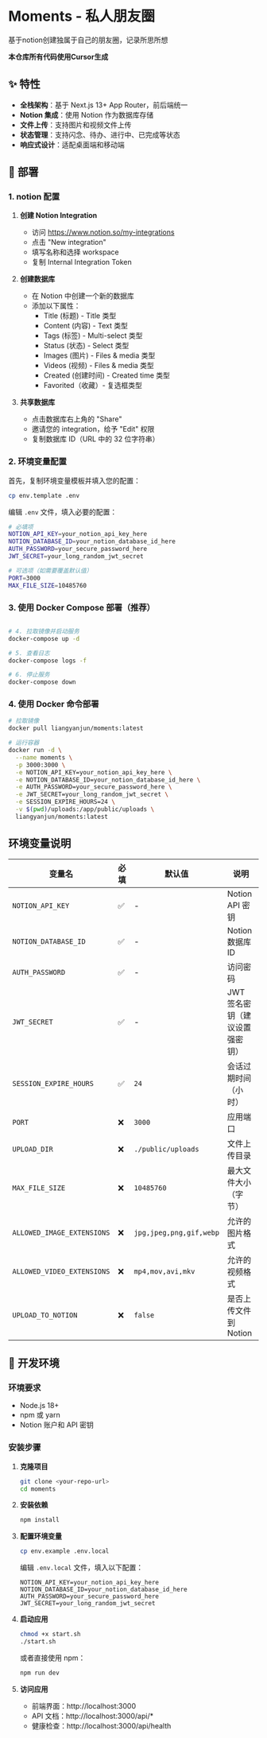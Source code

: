 # Moments - 私人朋友圈
基于notion创建独属于自己的朋友圈，记录所思所想

**本仓库所有代码使用Cursor生成**

## ✨ 特性

- **全栈架构**：基于 Next.js 13+ App Router，前后端统一
- **Notion 集成**：使用 Notion 作为数据库存储
- **文件上传**：支持图片和视频文件上传
- **状态管理**：支持闪念、待办、进行中、已完成等状态
- **响应式设计**：适配桌面端和移动端

## 🚢 部署
### 1. notion 配置

1. **创建 Notion Integration**
   - 访问 https://www.notion.so/my-integrations
   - 点击 "New integration"
   - 填写名称和选择 workspace
   - 复制 Internal Integration Token

2. **创建数据库**
   - 在 Notion 中创建一个新的数据库
   - 添加以下属性：
     - Title (标题) - Title 类型
     - Content (内容) - Text 类型  
     - Tags (标签) - Multi-select 类型
     - Status (状态) - Select 类型
     - Images (图片) - Files & media 类型
     - Videos (视频) - Files & media 类型
     - Created (创建时间) - Created time 类型
     - Favorited（收藏）- 复选框类型

3. **共享数据库**
   - 点击数据库右上角的 "Share"
   - 邀请您的 integration，给予 "Edit" 权限
   - 复制数据库 ID（URL 中的 32 位字符串）


### 2. 环境变量配置

首先，复制环境变量模板并填入您的配置：

```bash
cp env.template .env
```

编辑 `.env` 文件，填入必要的配置：

```bash
# 必填项
NOTION_API_KEY=your_notion_api_key_here
NOTION_DATABASE_ID=your_notion_database_id_here
AUTH_PASSWORD=your_secure_password_here
JWT_SECRET=your_long_random_jwt_secret

# 可选项（如需要覆盖默认值）
PORT=3000
MAX_FILE_SIZE=10485760
```

### 3. 使用 Docker Compose 部署（推荐）

```bash

# 4. 拉取镜像并启动服务
docker-compose up -d

# 5. 查看日志
docker-compose logs -f

# 6. 停止服务
docker-compose down
```

### 4. 使用 Docker 命令部署

```bash
# 拉取镜像
docker pull liangyanjun/moments:latest

# 运行容器
docker run -d \
  --name moments \
  -p 3000:3000 \
  -e NOTION_API_KEY=your_notion_api_key_here \
  -e NOTION_DATABASE_ID=your_notion_database_id_here \
  -e AUTH_PASSWORD=your_secure_password_here \
  -e JWT_SECRET=your_long_random_jwt_secret \
  -e SESSION_EXPIRE_HOURS=24 \
  -v $(pwd)/uploads:/app/public/uploads \
  liangyanjun/moments:latest
```

## 环境变量说明

| 变量名 | 必填 | 默认值 | 说明 |
|--------|------|--------|------|
| `NOTION_API_KEY` | ✅ | - | Notion API 密钥 |
| `NOTION_DATABASE_ID` | ✅ | - | Notion 数据库 ID |
| `AUTH_PASSWORD` | ✅ | - | 访问密码 |
| `JWT_SECRET` | ✅ | - | JWT 签名密钥（建议设置强密钥） |
| `SESSION_EXPIRE_HOURS` | ✅ | `24` | 会话过期时间（小时） |
| `PORT` | ❌ | `3000` | 应用端口 |
| `UPLOAD_DIR` | ❌ | `./public/uploads` | 文件上传目录 |
| `MAX_FILE_SIZE` | ❌ | `10485760` | 最大文件大小（字节） |
| `ALLOWED_IMAGE_EXTENSIONS` | ❌ | `jpg,jpeg,png,gif,webp` | 允许的图片格式 |
| `ALLOWED_VIDEO_EXTENSIONS` | ❌ | `mp4,mov,avi,mkv` | 允许的视频格式 |
| `UPLOAD_TO_NOTION` | ❌ | `false` | 是否上传文件到 Notion |


## 🚀 开发环境

### 环境要求

- Node.js 18+ 
- npm 或 yarn
- Notion 账户和 API 密钥

### 安装步骤

1. **克隆项目**
   ```bash
   git clone <your-repo-url>
   cd moments
   ```

2. **安装依赖**
   ```bash
   npm install
   ```

3. **配置环境变量**
   ```bash
   cp env.example .env.local
   ```
   
   编辑 `.env.local` 文件，填入以下配置：
   ```
   NOTION_API_KEY=your_notion_api_key_here
   NOTION_DATABASE_ID=your_notion_database_id_here
   AUTH_PASSWORD=your_secure_password_here
   JWT_SECRET=your_long_random_jwt_secret
   ```

4. **启动应用**
   ```bash
   chmod +x start.sh
   ./start.sh
   ```
   
   或者直接使用 npm：
   ```bash
   npm run dev
   ```

5. **访问应用**
   - 前端界面：http://localhost:3000
   - API 文档：http://localhost:3000/api/*
   - 健康检查：http://localhost:3000/api/health
